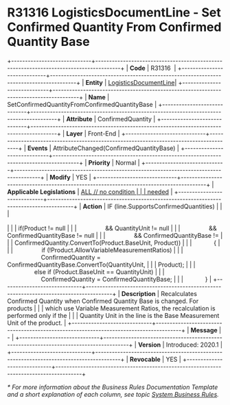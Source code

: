 ﻿---
erp.type: front-end-business-rule
erp.entity: logistics-documents
---

# R31316 LogisticsDocumentLine - Set Confirmed Quantity From Confirmed Quantity Base
+-----------------------------+---------------------------------------------------------------------------------------+
| **Code**                    | R31316                                                                                |
+-----------------------------+---------------------------------------------------------------------------------------+
| **Entity**                  | [LogisticsDocumentLine](../reference/common-business-rules/logistics-documents-business-rules.md)|
+-----------------------------+---------------------------------------------------------------------------------------+
| **Name**                    | SetConfirmedQuantityFromConfirmedQuantityBase                                         |
+-----------------------------+---------------------------------------------------------------------------------------+
| **Attribute**               | ConfirmedQuantity                                                                     |
+-----------------------------+---------------------------------------------------------------------------------------+
| **Layer**                   | Front-End                                                                             |
+-----------------------------+---------------------------------------------------------------------------------------+
| **Events**                  | AttributeChanged(ConfirmedQuantityBase)                                               |
+-----------------------------+---------------------------------------------------------------------------------------+
| **Priority**                | Normal                                                                                |
+-----------------------------+---------------------------------------------------------------------------------------+
| **Modify**                  | YES                                                                                   |
+-----------------------------+---------------------------------------------------------------------------------------+
| **Applicable Legislations** | [ALL // no condition                                                                  |
|                             | needed](xref:applicable-legislations)                                                 |
+-----------------------------+---------------------------------------------------------------------------------------+
| **Action**                  | IF (line.SupportsConfirmedQuantities)                                                 |
|                             | <br/><br/>                                                                            |
|                             | if(Product != null                                                                    |
|                             |                 && QuantityUnit != null                                               |
|                             |                 && ConfirmedQuantityBase != null                                      |
|                             |                 && ConfirmedQuantityBase !=                                           |
|                             | ConfirmedQuantity.ConvertTo(Product.BaseUnit, Product))                               |
|                             |             {                                                                         |
|                             |                 if (!Product.AllowVariableMeasurementRatios)                          |
|                             |                     ConfirmedQuantity = ConfirmedQuantityBase.ConvertTo(QuantityUnit, |
|                             | Product);                                                                             |
|                             |                 else if (Product.BaseUnit == QuantityUnit)                            |
|                             |                     ConfirmedQuantity = ConfirmedQuantityBase;                        |
|                             |             }                                                                         |
+-----------------------------+---------------------------------------------------------------------------------------+
| **Description**             | Recalculates Confirmed Quantity when Confirmed Quantity Base is changed. For products |
|                             | which use Variable Measurement Ratios, the recalculation is performed only if the     |
|                             | Quantity Unit in the line is the Base Мeasurement Unit of the product.                |
+-----------------------------+---------------------------------------------------------------------------------------+
| **Message**                 | \-                                                                                    |
+-----------------------------+---------------------------------------------------------------------------------------+
| **Version**                 | Introduced: 2020.1                                                                    |
+-----------------------------+---------------------------------------------------------------------------------------+
| **Revocable**               | YES                                                                                   |
+-----------------------------+---------------------------------------------------------------------------------------+

*\* For more information about the Business Rules Documentation Template and a short explanation of each column, see
topic [System Business Rules](../templates/template-description-system-business-rules.md).*
